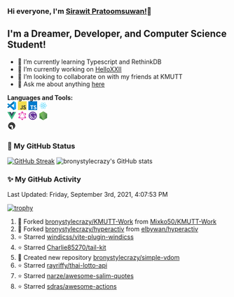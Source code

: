 ### Hi everyone, I'm [Sirawit Pratoomsuwan!](https://bronystylecrazy.github.io)👋

## I'm a Dreamer, Developer, and Computer Science Student!

- 🌱 I’m currently learning Typescript and RethinkDB
- 🔭 I’m currently working on [HelloXXII](https://github.com/CSSIT21/HelloXXII)
- 👯 I’m looking to collaborate on with my friends at KMUTT
- 💬 Ask me about anything [here](https://github.com/bronystylecrazy/bronystylecrazy/issues)

**Languages and Tools:**  
<code><img height="20" src="https://raw.githubusercontent.com/github/explore/80688e429a7d4ef2fca1e82350fe8e3517d3494d/topics/visual-studio-code/visual-studio-code.png"></code>
<code><img height="20" src="https://raw.githubusercontent.com/github/explore/80688e429a7d4ef2fca1e82350fe8e3517d3494d/topics/javascript/javascript.png"></code>
<code><img height="20" src="https://raw.githubusercontent.com/github/explore/80688e429a7d4ef2fca1e82350fe8e3517d3494d/topics/typescript/typescript.png"></code>
<code><img height="20" src="https://raw.githubusercontent.com/github/explore/80688e429a7d4ef2fca1e82350fe8e3517d3494d/topics/react/react.png"></code>
<code>
<img height="20" src="https://raw.githubusercontent.com/github/explore/80688e429a7d4ef2fca1e82350fe8e3517d3494d/topics/vue/vue.png"></code>
<code><img height="20" src="https://raw.githubusercontent.com/github/explore/5c058a388828bb5fde0bcafd4bc867b5bb3f26f3/topics/graphql/graphql.png"></code>
<code><img height="20" src="https://raw.githubusercontent.com/github/explore/e94815998e4e0713912fed477a1f346ec04c3da2/topics/gatsby/gatsby.png"></code>
<code><img height="20" src="https://raw.githubusercontent.com/github/explore/80688e429a7d4ef2fca1e82350fe8e3517d3494d/topics/nodejs/nodejs.png"></code>
<code>
<img height="20" src="https://raw.githubusercontent.com/github/explore/361e2821e2dea67711cde99c9c40ed357061cf27/topics/deno/deno.png"></code>    

### 🎉 My GitHub Status
[![GitHub Streak](https://github-readme-streak-stats.herokuapp.com/?user=bronystylecrazy&theme=radical&hide_border=true)](https://git.io/streak-stats)
![bronystylecrazy's GitHub stats](https://github-readme-stats.vercel.app/api?username=bronystylecrazy&show_icons=true&theme=radical&hide_border=true)

### ✨ My GitHub Activity
<!--RECENT_ACTIVITY:last_update-->
Last Updated: Friday, September 3rd, 2021, 4:07:53 PM
<!--RECENT_ACTIVITY:last_update_end-->
[![trophy](https://github-profile-trophy.vercel.app/?username=bronystylecrazy&theme=juicyfresh&no-frame=true&margin-w=10)](https://github.com/ryo-ma/github-profile-trophy)
<!--RECENT_ACTIVITY:start-->
1. 🔱 Forked [bronystylecrazy/KMUTT-Work](https://github.com/bronystylecrazy/KMUTT-Work) from [Mixko50/KMUTT-Work](https://github.com/Mixko50/KMUTT-Work)
2. 🔱 Forked [bronystylecrazy/hyperactiv](https://github.com/bronystylecrazy/hyperactiv) from [elbywan/hyperactiv](https://github.com/elbywan/hyperactiv)
3. ⭐ Starred [windicss/vite-plugin-windicss](https://github.com/windicss/vite-plugin-windicss)
4. ⭐ Starred [Charlie85270/tail-kit](https://github.com/Charlie85270/tail-kit)
5. 📔 Created new repository [bronystylecrazy/simple-vdom](https://github.com/bronystylecrazy/simple-vdom)
6. ⭐ Starred [rayriffy/thai-lotto-api](https://github.com/rayriffy/thai-lotto-api)
7. ⭐ Starred [narze/awesome-salim-quotes](https://github.com/narze/awesome-salim-quotes)
8. ⭐ Starred [sdras/awesome-actions](https://github.com/sdras/awesome-actions)
<!--RECENT_ACTIVITY:end-->